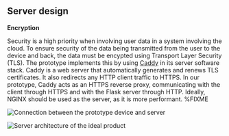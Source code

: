 ## Server design

**Encryption**

Security is a high priority when involving user data in a system involving the cloud.
To ensure security of the data being transmitted from the user to the device and back, the data must be encypted using Transport Layer Security (TLS).
The prototype implements this by using
[Caddy](https://caddyserver.com/)
in its server software stack.
Caddy is a web server that automatically generates and renews TLS certificates. It also redirects any HTTP client traffic to HTTPS.
In our prototype, Caddy acts as an HTTPS reverse proxy, communicating with the client through HTTPS and with the Flask server through HTTP.
Ideally, NGINX should be used as the server, as it is more performant. %FIXME

![Connection between the prototype device and server](images/prototype_data_flow.png)

![Server architecture of the ideal product](images/data_flow.png)

